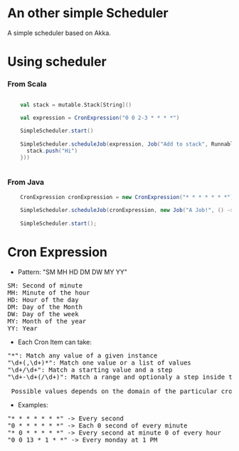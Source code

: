 # An other simple Scheduler

A simple scheduler based on Akka.

# Using scheduler

### From Scala
```scala

    val stack = mutable.Stack[String]()

    val expression = CronExpression("0 0 2-3 * * * *")

    SimpleScheduler.start()
    
    SimpleScheduler.scheduleJob(expression, Job("Add to stack", Runnable {
      stack.push("Hi")
    }))
    
```
### From Java
```java
    CronExpression cronExpression = new CronExpression("* * * * * * *");
    
    SimpleScheduler.scheduleJob(cronExpression, new Job("A Job!", () -> System.out.println("run....")));
    
    SimpleScheduler.start();
```

# Cron Expression

* Pattern: "SM MH HD DM DW MY YY"
<pre>
SM: Second of minute
MH: Minute of the hour
HD: Hour of the day
DM: Day of the Month
DW: Day of the week
MY: Month of the year
YY: Year
</pre>

* Each Cron Item can take:
<pre>
"*": Match any value of a given instance
"\d+(,\d+)*": Match one value or a list of values
"\d+/\d+": Match a starting value and a step
"\d+-\d+(/\d+)": Match a range and optionaly a step inside the range

 Possible values depends on the domain of the particular cron item (eg: to Seconds will be 0-59)
</pre>

* Examples:
<pre>
"* * * * * * *" -> Every second
"0 * * * * * *" -> Each 0 second of every minute
"* 0 * * * * *" -> Every second at minute 0 of every hour
"0 0 13 * 1 * *" -> Every monday at 1 PM
</pre>
